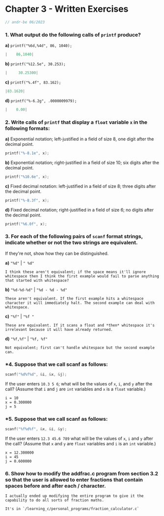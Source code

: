 # Chapter 3 - Written Exercises
```C
// andr-be 06/2023
```

### 1. What output do the following calls of `printf` produce?
**a)**  `printf("%6d,%4d", 86, 1040);`
    
```C
|    86,1040|
```

**b)**  `printf("%12.5e", 30.253);`
```C
|     30.25300|
```

**c)**  `printf("%.4f", 83.162);`
```C
|83.1620|
```

**d)**  `printf("%-6.2g", .0000009979);`
```C
|    0.00|     
```

### 2. Write calls of `printf` that display a `float` variable `x` in the following formats:
**a)** Exponential notation; left-justified in a field of size 8, one digit after the decimal point.
```C
printf("%-8.1e", x);
```

**b)** Exponential notation; right-justified in a field of size 10; six digits after the decimal point.
```C
printf("%10.6e", x);
```

**c)** Fixed decimal notation: left-justified in a field of size 8; three digits after the decimal point.
```C
printf("%-8.3f", x);
```

**d)** Fixed decimal notation; right-justified in a field of size 6; no digits after the decimal point.
```C
printf("%6.0f", x);
```

### 3. For each of the following pairs of `scanf` format strings, indicate whether or not the two strings are equivalent. 
If they're not, show how they can be distinguished. 

**a)** `"%d"` | `" %d"`

    I think these aren't equivalent; if the space means it'll ignore whitespace then I think the first example would fail to parse anything that started with whitespace?

**b)** `"%d-%d-%d"` | `"%d - %d - %d"`

    These aren't equivalent. If the first example hits a whitespace character it will immediately halt. The second example can deal with whitespace.

**c)** `"%f"` | `"%f "`

    These are equivalent. If it scans a float and *then* whitespace it's irrelevant because it will have already returned.

**d)** `"%f,%f"` | `"%f, %f"`

    Not equivalent; first can't handle whitespace but the second example can.

### *4. Suppose that we call scanf as follows:
```C
scanf("%d%f%d", &i, &x, &j);
```
If the user enters `10.3 5 6`; what will be the values of `x`, `i`, and `y` after the call? (Assume that `i` and `j` are `int` variables and `x` is a `float` variable.)
    
    i = 10
    x = 0.300000
    j = 5 

### *5. Suppose that we call scanf as follows:
```C
scanf("%f%d%f", &x, &i, &y);
```
If the user enters `12.3 45.6 789` what will be the values of `x`, `i` and `y` after the call? (Assume that `x` and `y` are `float` variables and `i` is an `int` variable.)

    x = 12.300000
    i = 45
    j = 0.600000

### 6. Show how to modify the addfrac.c program from section 3.2 so that the user is allowed to enter fractions that contain spaces before and after each / character.

    I actually ended up modifying the entire program to give it the capability to do all sorts of fraction maths. 
    
    It's in `/learning_c/personal_programs/fraction_calculator.c`

